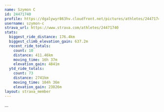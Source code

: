 ```yaml
---
name: Szymon C
id: 24471740
profile: https://dgalywyr863hv.cloudfront.net/pictures/athletes/24471740/7213253/2/large.jpg
username: szymon-c
strava_url: https://www.strava.com/athletes/24471740
stats:
  biggest_ride_distance: 176.4km
  biggest_climb_elevation_gain: 637.2m
  recent_ride_totals:
    count: 10
    distance: 411.46km
    moving_time: 16h 37m
    elevation_gain: 4841m
  ytd_ride_totals:
    count: 73
    distance: 2741km
    moving_time: 104h 36m
    elevation_gain: 23826m
layout: strava_member
--- 
```

...
